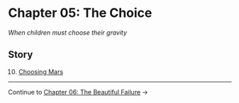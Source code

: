 # Chapter 05: The Choice

*When children must choose their gravity*

## Story

10. [Choosing Mars](choosing-mars.md)

---

Continue to [Chapter 06: The Beautiful Failure](../06-the-beautiful-failure/index.md) →